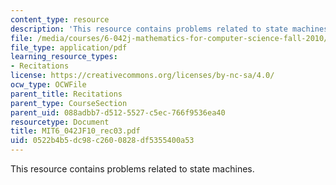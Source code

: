 ```yaml
---
content_type: resource
description: 'This resource contains problems related to state machines. '
file: /media/courses/6-042j-mathematics-for-computer-science-fall-2010/0522b4b5dc98c2600828df5355400a53_MIT6_042JF10_rec03.pdf
file_type: application/pdf
learning_resource_types:
- Recitations
license: https://creativecommons.org/licenses/by-nc-sa/4.0/
ocw_type: OCWFile
parent_title: Recitations
parent_type: CourseSection
parent_uid: 088adbb7-d512-5527-c5ec-766f9536ea40
resourcetype: Document
title: MIT6_042JF10_rec03.pdf
uid: 0522b4b5-dc98-c260-0828-df5355400a53
---
```

This resource contains problems related to state machines. 